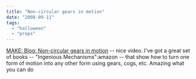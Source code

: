 ```yaml
---
title: "Non-circular gears in motion"
date: "2008-09-11"
tags: 
  - "halloween"
  - "props"
---
```


[MAKE: Blog: Non-circular gears in motion](http://blog.makezine.com/archive/2008/09/noncicular_gears_in_actio.html?CMP=OTC-0D6B48984890) -- nice video. I've got a great set of books -- "Ingenious Mechanisms":amazon -- that show how to turn one form of motion into any other form using gears, cogs, etc. Amazing what you can do
